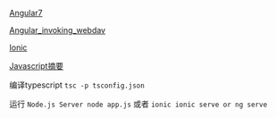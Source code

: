  [Angular7](科技/coding/angular_typescript/Angular7.md) 

 [Angular_invoking_webdav](科技/coding/angular_typescript/Angular_invoking_webdav.md) 

 [Ionic](科技/coding/angular_typescript/Ionic.md) 

 [Javascript摘要](科技/coding/angular_typescript/Javascript摘要.md) 


编译typescript  `tsc -p tsconfig.json`

运行 
`Node.js Server node app.js` 或者
`ionic ionic serve or ng serve`